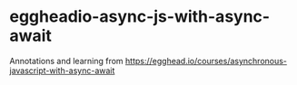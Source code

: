 # eggheadio-async-js-with-async-await
Annotations and learning from https://egghead.io/courses/asynchronous-javascript-with-async-await
